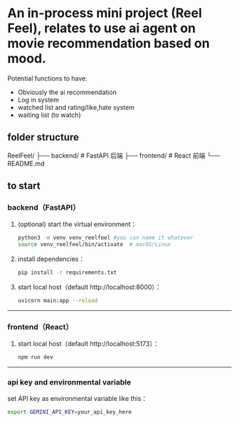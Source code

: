 # An in-process mini project (Reel Feel), relates to use ai agent on movie recommendation based on mood.

Potential functions to have:

- Obviously the ai recommendation
- Log in system
- watched list and rating/like,hate system
- waiting list (to watch)

## folder structure

ReelFeel/
├── backend/ # FastAPI 后端
├── frontend/ # React 前端
└── README.md

## to start

### backend（FastAPI）

1. (optional) start the virtual environment：

   ```bash
   python3 -m venv venv_reelfeel #you can name it whatever
   source venv_reelfeel/bin/activate  # macOS/Linux
   ```

2. install dependencies：

   ```bash
   pip install -r requirements.txt
   ```

3. start local host（default http://localhost:8000）：

   ```bash
   uvicorn main:app --reload
   ```

---

### frontend（React）

1. start local host（default http://localhost:5173）：

   ```bash
   npm run dev
   ```

---

### api key and environmental variable

set API key as environmental variable like this：

```bash
export GEMINI_API_KEY=your_api_key_here
```
